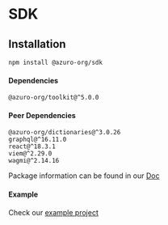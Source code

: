 # SDK

## Installation

```
npm install @azuro-org/sdk
```

#### Dependencies

```
@azuro-org/toolkit@^5.0.0
```

#### Peer Dependencies

```
@azuro-org/dictionaries@^3.0.26
graphql@^16.11.0
react@^18.3.1
viem@^2.29.0
wagmi@^2.14.16
```

Package information can be found in our [Doc](https://gem.azuro.org/sdk/overview)

#### Example
Check our [example project](https://github.com/Azuro-protocol/example-app)
